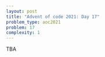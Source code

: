 ```yaml
---
layout: post
title: "Advent of code 2021: Day 17"
problem_type: aoc2021
problem: 17
complexity: 1
---
```


TBA
